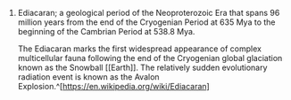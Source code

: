 1. Ediacaran; a geological period of the Neoproterozoic Era that spans 96 million years from the end of the Cryogenian Period at 635 Mya to the beginning of the Cambrian Period at 538.8 Mya.
   
   The Ediacaran marks the first widespread appearance of complex multicellular fauna following the end of the Cryogenian global glaciation known as the Snowball [[Earth]]. The relatively sudden evolutionary radiation event is known as the Avalon Explosion.^[https://en.wikipedia.org/wiki/Ediacaran]